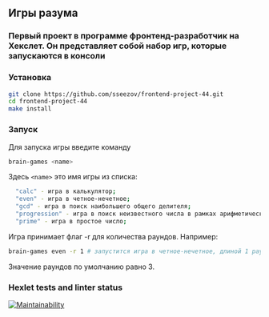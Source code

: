 ## Игры разума

### Первый проект в программе фронтенд-разработчик на Хекслет. Он представляет собой набор игр, которые запускаются в консоли

### Установка

```bash
git clone https://github.com/sseezov/frontend-project-44.git
cd frontend-project-44
make install
```

### Запуск

Для запуска игры введите команду

```bash
brain-games <name>
```

Здесь `<name>` это имя игры из списка:

```bash
  "calc" - игра в калькулятор;
  "even" - игра в четное-нечетное;
  "gcd" - игра в поиск наибольшего общего делителя;
  "progression" - игра в поиск неизвестного числа в рамках арифметической прогрессии;
  "prime" - игра в простое число;
```

Игра принимает флаг -r для количества раундов. Например:

```bash
brain-games even -r 1 # запустится игра в четное-нечетное, длиной 1 раунд
```

Значение раундов по умолчанию равно 3.

### Hexlet tests and linter status

[![Maintainability](https://api.codeclimate.com/v1/badges/21aa19ce9cb07c0c395b/maintainability)](https://codeclimate.com/github/sseezov/frontend-project-44/maintainability)
